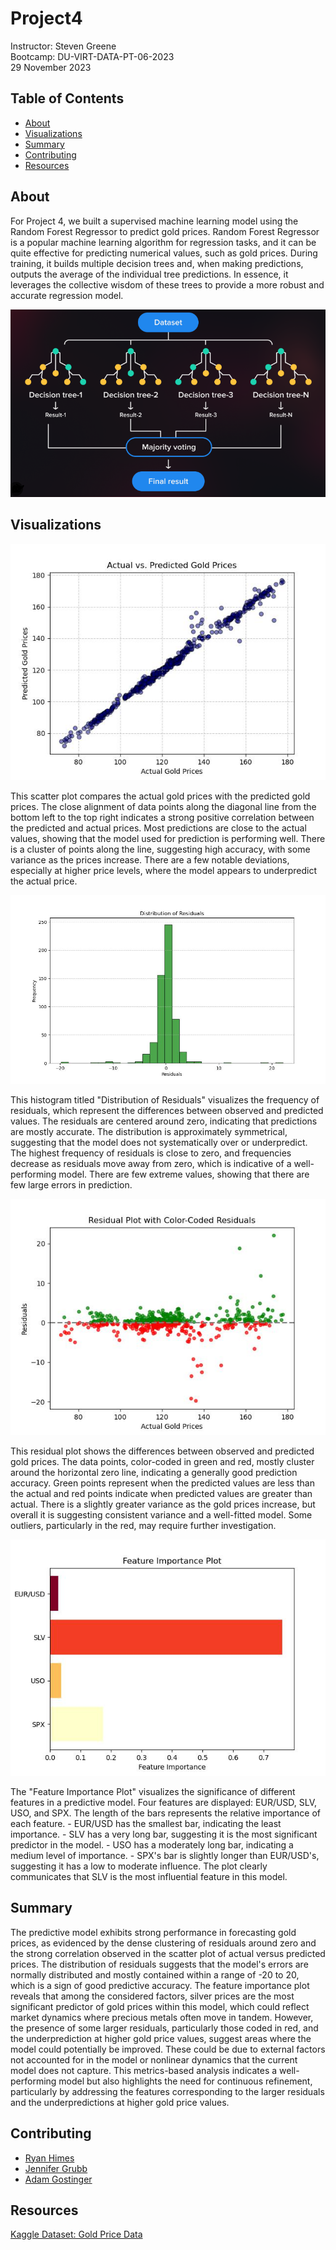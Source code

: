# Project4
Instructor: Steven Greene  
Bootcamp: DU-VIRT-DATA-PT-06-2023  
29 November 2023  

## Table of Contents
- [About](#about)
- [Visualizations](#visualizations)
- [Summary](#summary)
- [Contributing](#contributing)
- [Resources](#resources)

## About
For Project 4, we built a supervised machine learning model using the Random Forest Regressor to predict gold prices. Random Forest Regressor is a popular machine learning algorithm for regression tasks, and it can be quite effective for predicting numerical values, such as gold prices. During training, it builds multiple decision trees and, when making predictions, outputs the average of the individual tree predictions. In essence, it leverages the collective wisdom of these trees to provide a more robust and accurate regression model.  

<p align="center">
<img src="Images/RandomTree.png">
</p>

## Visualizations
<p align="center">
<img src="Images/actual_vs_predicted.jpg">  
</p>
This scatter plot compares the actual gold prices with the predicted gold prices. The close alignment of data points along the diagonal line from the bottom left to the top right indicates a strong positive correlation between the predicted and actual prices. Most predictions are close to the actual values, showing that the model used for prediction is performing well. There is a cluster of points along the line, suggesting high accuracy, with some variance as the prices increase. There are a few notable deviations, especially at higher price levels, where the model appears to underpredict the actual price.  

<p align="center">
<img src="Images/residual_distribution.jpg">
</p>
This histogram titled "Distribution of Residuals" visualizes the frequency of residuals, which represent the differences between observed and predicted values. The residuals are centered around zero, indicating that predictions are mostly accurate. The distribution is approximately symmetrical, suggesting that the model does not systematically over or underpredict. The highest frequency of residuals is close to zero, and frequencies decrease as residuals move away from zero, which is indicative of a well-performing model. There are few extreme values, showing that there are few large errors in prediction.  

<p align="center">
<img src="Images/residuals_plot.jpg">
</p>
This residual plot shows the differences between observed and predicted gold prices. The data points, color-coded in green and red, mostly cluster around the horizontal zero line, indicating a generally good prediction accuracy. Green points represent when the predicted values are less than the actual and red points indicate when predicted values are greater than actual. There is a slightly greater variance as the gold prices increase, but overall it is suggesting consistent variance and a well-fitted model. Some outliers, particularly in the red, may require further investigation.  

<p align="center">
<img src="Images/features.jpg">
</p>
The "Feature Importance Plot" visualizes the significance of different features in a predictive model. Four features are displayed: EUR/USD, SLV, USO, and SPX. The length of the bars represents the relative importance of each feature.
   - EUR/USD has the smallest bar, indicating the least importance.  
   - SLV has a very long bar, suggesting it is the most significant predictor in the model.  
   - USO has a moderately long bar, indicating a medium level of importance.  
   - SPX's bar is slightly longer than EUR/USD's, suggesting it has a low to moderate influence.  
   The plot clearly communicates that SLV is the most influential feature in this model.  

## Summary
The predictive model exhibits strong performance in forecasting gold prices, as evidenced by the dense clustering of residuals around zero and the strong correlation observed in the scatter plot of actual versus predicted prices. The distribution of residuals suggests that the model's errors are normally distributed and mostly contained within a range of -20 to 20, which is a sign of good predictive accuracy. The feature importance plot reveals that among the considered factors, silver prices are the most significant predictor of gold prices within this model, which could reflect market dynamics where precious metals often move in tandem. However, the presence of some larger residuals, particularly those coded in red, and the underprediction at higher gold price values, suggest areas where the model could potentially be improved. These could be due to external factors not accounted for in the model or nonlinear dynamics that the current model does not capture. This metrics-based analysis indicates a well-performing model but also highlights the need for continuous refinement, particularly by addressing the features corresponding to the larger residuals and the underpredictions at higher gold price values.  

## Contributing
- <a href="https://www.github.com/ryguy57/" target="_blank">Ryan Himes</a>
- <a href="https://www.github.com/jgrubb38/" target="_blank">Jennifer Grubb</a>
- <a href="https://www.github.com/agostinger/" target="_blank">Adam Gostinger</a>

## Resources
<a href="https://www.kaggle.com/datasets/altruistdelhite04/gold-price-data"> Kaggle Dataset: Gold Price Data</a>  
